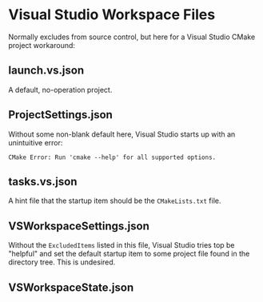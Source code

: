 ﻿# Visual Studio Workspace Files

Normally excludes from source control, but here for a Visual Studio CMake project workaround:

## launch.vs.json

A default, no-operation project.

## ProjectSettings.json

Without some non-blank default here, Visual Studio starts up with an unintuitive error:

```
CMake Error: Run 'cmake --help' for all supported options.
```

## tasks.vs.json

A hint file that the startup item should be the `CMakeLists.txt` file.

## VSWorkspaceSettings.json

Without the `ExcludedItems` listed in this file, Visual Studio tries top be "helpful"
and set the default startup item to some project file found in the directory tree. This is undesired.


## VSWorkspaceState.json

